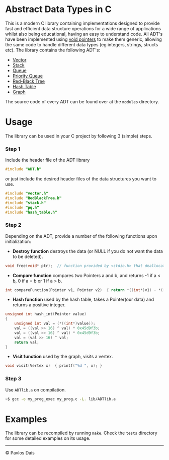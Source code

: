 # Abstract Data Types in C
This is a modern C library containing implementations designed to provide fast and efficient data structure operations for a wide range of applications whilst also being educational, having an easy to understand code. All ADT's have been implemented using [void pointers](https://www.geeksforgeeks.org/void-pointer-c-cpp/) to make them generic, allowing the same code to handle different data types (eg integers, strings, structs etc). The library contains the following ADT's:

* [Vector](https://github.com/pavlosdais/Abstract-Data-Types/tree/main/modules/Vector#readme)
* [Stack](https://github.com/pavlosdais/Abstract-Data-Types/tree/main/modules/Stack#readme)
* [Queue](https://github.com/pavlosdais/Abstract-Data-Types/tree/main/modules/Queue#readme)
* [Priority Queue](https://github.com/pavlosdais/Abstract-Data-Types/tree/main/modules/PriorityQueue#readme)
* [Red-Black Tree](https://github.com/pavlosdais/Abstract-Data-Types/tree/main/modules/RedBlackTree#readme)
* [Hash Table](https://github.com/pavlosdais/Abstract-Data-Types/tree/main/modules/HashTable#readme)
* [Graph](https://github.com/pavlosdais/Abstract-Data-Types/tree/main/modules/Graph#readme)

The source code of every ADT can be found over at the `modules` directory.

# Usage
The library can be used in your C project by following 3 (simple) steps.

### Step 1
Include the header file of the ADT library
```c
#include "ADT.h"
```
*or* just include the desired header files of the data structures you want to use.
```c
#include "vector.h"
#include "RedBlackTree.h"
#include "stack.h"
#include "pq.h"
#include "hash_table.h"
```

### Step 2
Depending on the ADT, provide a number of the following functions upon initialization:
- **Destroy function** destroys the data (or NULL if you do not want the data to be deleted).
```c
void free(void* ptr);  // function provided by <stdio.h> that deallocates memory previously allocated by ptr.
```

- **Compare function** compares two Pointers a and b, and returns -1 if a < b, 0 if a = b or 1 if a > b.
```c
int compareFunction(Pointer v1, Pointer v2)  { return *((int*)v1) - *((int*)v2); }
```

- **Hash function** used by the hash table, takes a Pointer(our data) and returns a positive integer.
```c
unsigned int hash_int(Pointer value)
{
    unsigned int val = (*((int*)value));
    val = ((val >> 16) ^ val) * 0x45d9f3b;
    val = ((val >> 16) ^ val) * 0x45d9f3b;
    val = (val >> 16) ^ val;
    return val;
}
```

- **Visit function** used by the graph, visits a vertex.
```c
void visit(Vertex x)  { printf("%d ", x); }
```

### Step 3
Use `ADTlib.a` on compilation.
```bash
~$ gcc -o my_prog_exec my_prog.c -L. lib/ADTlib.a
```

# Examples
The library can be recompiled by running `make`. Check the `tests` directory for some detailed examples on its usage.

---
© Pavlos Dais